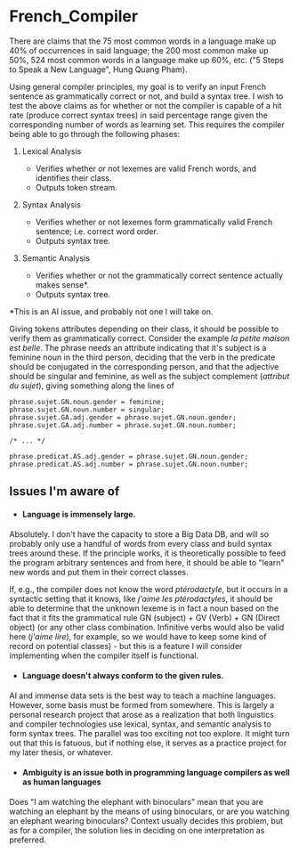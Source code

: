 # French_Compiler

There are claims that the 75 most common words in a language make up 40% of occurrences in said language; the 200 most common make up 50%, 524 most common words in a language make up 60%, etc. ("5 Steps to Speak a New Language", Hung Quang Pham).

Using general compiler principles, my goal is to verify an input French sentence as grammatically correct or not, and build a syntax tree. 
I wish to test the above claims as for whether or not the compiler is capable of a hit rate (produce correct syntax trees) in said percentage range given the corresponding number of words as learning set. 
This requires the compiler being able to go through the following phases:

1. Lexical Analysis
	- Verifies whether or not lexemes are valid French words, and identifies their class.
	- Outputs token stream.

2. Syntax Analysis
	- Verifies whether or not lexemes form grammatically valid French sentence; i.e. correct word order.
	- Outputs syntax tree.

3. Semantic Analysis
	- Verifies whether or not the grammatically correct sentence actually makes sense*.
	- Outputs syntax tree.

*This is an AI issue, and probably not one I will take on.

Giving tokens attributes depending on their class, it should be possible to verify them as grammatically correct.
Consider the example *la petite maison est belle*. The phrase needs an attribute indicating that it's subject is a feminine noun in the third person, deciding that the verb in the predicate should be conjugated in the corresponding person, and that the adjective should be singular and feminine, as well as the subject complement (*attribut du sujet*), giving something along the lines of 

```
phrase.sujet.GN.noun.gender = feminine;
phrase.sujet.GN.noun.number = singular;
phrase.sujet.GA.adj.gender = phrase.sujet.GN.noun.gender;
phrase.sujet.GA.adj.number = phrase.sujet.GN.noun.number;

/* ... */

phrase.predicat.AS.adj.gender = phrase.sujet.GN.noun.gender;
phrase.predicat.AS.adj.number = phrase.sujet.GN.noun.number;

```

## Issues I'm aware of

- #### Language is immensely large. 
Absolutely. I don't have the capacity to store a Big Data DB, and will so probably only use a handful of words from every class and build syntax trees around these. If the principle works, it is theoretically possible to feed the program arbitrary sentences and from here, it should be able to "learn" new words and put them in their correct classes. 

If, e.g., the compiler does not know the word *ptérodactyle*, but it occurs in a syntactic setting that it knows, like *j'aime les ptérodactyles*, it should be able to determine that the unknown lexeme is in fact a noun based on the fact that it fits the grammatical rule GN (subject) + GV (Verb) + GN (Direct object) (or any other class combination. Infinitive verbs would also be valid here (*j'aime lire*), for example, so we would have to keep some kind of record on potential classes) - but this is a feature I will consider implementing when the compiler itself is functional.

- #### Language doesn't always conform to the given rules.
AI and immense data sets is the best way to teach a machine languages. However, some basis must be formed from somewhere. This is largely a personal research project that arose as a realization that both linguistics and compiler technologies use lexical, syntax, and semantic analysis to form syntax trees. The parallel was too exciting not too explore. It might turn out that this is fatuous, but if nothing else, it serves as a practice project for my later thesis, or whatever.

- #### Ambiguity is an issue both in programming language compilers as well as human languages
Does "I am watching the elephant with binoculars" mean that you are watching an elephant by the means of using binoculars, or are you watching an elephant wearing binoculars? Context usually decides this problem, but as for a compiler, the solution lies in deciding on one interpretation as preferred.
